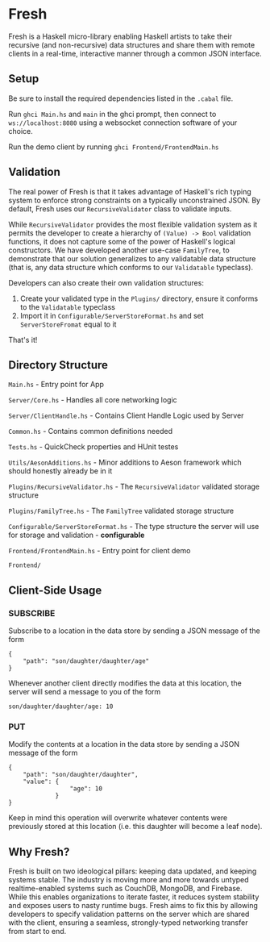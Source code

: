 # Fresh

Fresh is a Haskell micro-library enabling Haskell artists to take their recursive (and non-recursive) data structures and share them with remote clients in a real-time, interactive manner through a common JSON interface. 

## Setup

Be sure to install the required dependencies listed in the `.cabal` file.

Run `ghci Main.hs` and `main` in the ghci prompt, then connect to `ws://localhost:8080` using a websocket connection software of your choice. 

Run the demo client by running `ghci Frontend/FrontendMain.hs`

## Validation

The real power of Fresh is that it takes advantage of Haskell's rich typing system to enforce strong constraints on a typically unconstrained JSON. By default, Fresh uses our `RecursiveValidator` class to validate inputs. 

While `RecursiveValidator` provides the most flexible validation system as it permits the developer to create a hierarchy of `(Value) -> Bool` validation functions, it does not capture some of the power of Haskell's logical constructors. We have developed another use-case `FamilyTree`, to demonstrate that our solution generalizes to any validatable data structure (that is, any data structure which conforms to our `Validatable` typeclass).

Developers can also create their own validation structures:

1. Create your validated type in the `Plugins/` directory, ensure it conforms to the `Validatable` typeclass
2. Import it in `Configurable/ServerStoreFormat.hs` and set `ServerStoreFromat` equal to it

That's it!

## Directory Structure

`Main.hs`          - Entry point for App

`Server/Core.hs`   - Handles all core networking logic

`Server/ClientHandle.hs` - Contains Client Handle Logic used by Server

`Common.hs`        - Contains common definitions needed

`Tests.hs`         - QuickCheck properties and HUnit testes

`Utils/AesonAdditions.hs` - Minor additions to Aeson framework which should honestly already be in it

`Plugins/RecursiveValidator.hs` - The `RecursiveValidator` validated storage structure

`Plugins/FamilyTree.hs` - The `FamilyTree` validated storage structure

`Configurable/ServerStoreFormat.hs` - The type structure the server will use for storage and validation - **configurable**

`Frontend/FrontendMain.hs` - Entry point for client demo

`Frontend/`

## Client-Side Usage

### SUBSCRIBE

Subscribe to a location in the data store by sending a JSON message of the form

    {
        "path": "son/daughter/daughter/age"
    }
    
Whenever another client directly modifies the data at this location, the server will send a message to you of the form

    son/daughter/daughter/age: 10

### PUT

Modify the contents at a location in the data store by sending a JSON message of the form

    {
        "path": "son/daughter/daughter",
        "value": { 
                     "age": 10
                 }
    }
    
Keep in mind this operation will overwrite whatever contents were previously stored at this location (i.e. this daughter will become a leaf node).

## Why Fresh?

Fresh is built on two ideological pillars: keeping data updated, and keeping systems stable. The industry is moving more and more towards untyped realtime-enabled systems such as CouchDB, MongoDB, and Firebase. While this enables organizations to iterate faster, it reduces system stability and exposes users to nasty runtime bugs. Fresh aims to fix this by allowing developers to specify validation patterns on the server which are shared with the client, ensuring a seamless, strongly-typed networking transfer from start to end. 